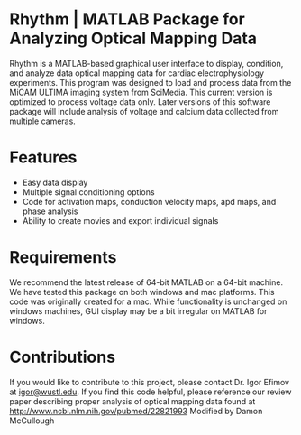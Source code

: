 # Rhythm | MATLAB Package for Analyzing Optical Mapping Data
Rhythm is a MATLAB-based graphical user interface to display, condition, and analyze data optical mapping data for cardiac electrophysiology experiments. This program was designed to load and process data from the MiCAM ULTIMA imaging system from SciMedia. This current version is optimized to process voltage data only. Later versions of this software package will include analysis of voltage and calcium data collected from multiple cameras.

# Features
* Easy data display
* Multiple signal conditioning options
* Code for activation maps, conduction velocity maps, apd maps, and phase analysis
* Ability to create movies and export individual signals

# Requirements
We recommend the latest release of 64-bit MATLAB on a 64-bit machine. We have tested this package on both windows and mac platforms. This code was originally created for a mac. While functionality is unchanged on windows machines, GUI display may be a bit irregular on MATLAB for windows.

# Contributions
If you would like to contribute to this project, please contact Dr. Igor Efimov at igor@wustl.edu. If you find this code helpful, please reference our review paper describing proper analysis of optical mapping data found at http://www.ncbi.nlm.nih.gov/pubmed/22821993
Modified by Damon McCullough
